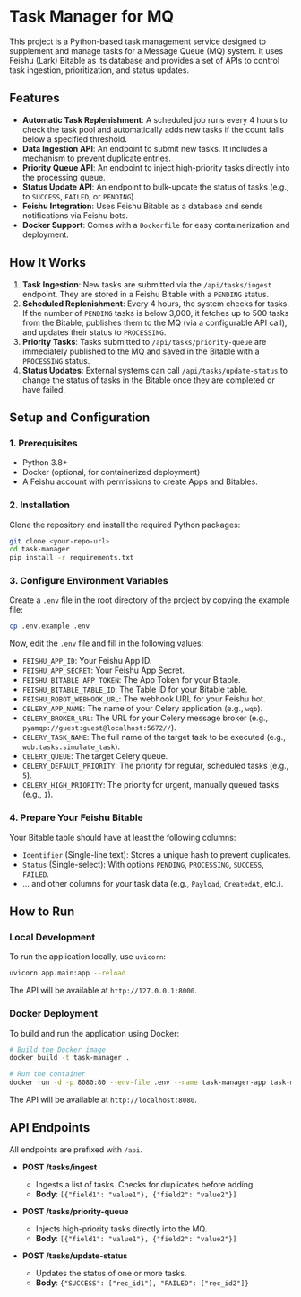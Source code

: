 # Task Manager for MQ

This project is a Python-based task management service designed to supplement and manage tasks for a Message Queue (MQ) system. It uses Feishu (Lark) Bitable as its database and provides a set of APIs to control task ingestion, prioritization, and status updates.

## Features

- **Automatic Task Replenishment**: A scheduled job runs every 4 hours to check the task pool and automatically adds new tasks if the count falls below a specified threshold.
- **Data Ingestion API**: An endpoint to submit new tasks. It includes a mechanism to prevent duplicate entries.
- **Priority Queue API**: An endpoint to inject high-priority tasks directly into the processing queue.
- **Status Update API**: An endpoint to bulk-update the status of tasks (e.g., to `SUCCESS`, `FAILED`, or `PENDING`).
- **Feishu Integration**: Uses Feishu Bitable as a database and sends notifications via Feishu bots.
- **Docker Support**: Comes with a `Dockerfile` for easy containerization and deployment.

## How It Works

1.  **Task Ingestion**: New tasks are submitted via the `/api/tasks/ingest` endpoint. They are stored in a Feishu Bitable with a `PENDING` status.
2.  **Scheduled Replenishment**: Every 4 hours, the system checks for tasks. If the number of `PENDING` tasks is below 3,000, it fetches up to 500 tasks from the Bitable, publishes them to the MQ (via a configurable API call), and updates their status to `PROCESSING`.
3.  **Priority Tasks**: Tasks submitted to `/api/tasks/priority-queue` are immediately published to the MQ and saved in the Bitable with a `PROCESSING` status.
4.  **Status Updates**: External systems can call `/api/tasks/update-status` to change the status of tasks in the Bitable once they are completed or have failed.

## Setup and Configuration

### 1. Prerequisites

- Python 3.8+
- Docker (optional, for containerized deployment)
- A Feishu account with permissions to create Apps and Bitables.

### 2. Installation

Clone the repository and install the required Python packages:

```bash
git clone <your-repo-url>
cd task-manager
pip install -r requirements.txt
```

### 3. Configure Environment Variables

Create a `.env` file in the root directory of the project by copying the example file:

```bash
cp .env.example .env
```

Now, edit the `.env` file and fill in the following values:

- `FEISHU_APP_ID`: Your Feishu App ID.
- `FEISHU_APP_SECRET`: Your Feishu App Secret.
- `FEISHU_BITABLE_APP_TOKEN`: The App Token for your Bitable.
- `FEISHU_BITABLE_TABLE_ID`: The Table ID for your Bitable table.
- `FEISHU_ROBOT_WEBHOOK_URL`: The webhook URL for your Feishu bot.
- `CELERY_APP_NAME`: The name of your Celery application (e.g., `wqb`).
- `CELERY_BROKER_URL`: The URL for your Celery message broker (e.g., `pyamqp://guest:guest@localhost:5672//`).
- `CELERY_TASK_NAME`: The full name of the target task to be executed (e.g., `wqb.tasks.simulate_task`).
- `CELERY_QUEUE`: The target Celery queue.
- `CELERY_DEFAULT_PRIORITY`: The priority for regular, scheduled tasks (e.g., `5`).
- `CELERY_HIGH_PRIORITY`: The priority for urgent, manually queued tasks (e.g., `1`).

### 4. Prepare Your Feishu Bitable

Your Bitable table should have at least the following columns:

- `Identifier` (Single-line text): Stores a unique hash to prevent duplicates.
- `Status` (Single-select): With options `PENDING`, `PROCESSING`, `SUCCESS`, `FAILED`.
- ... and other columns for your task data (e.g., `Payload`, `CreatedAt`, etc.).

## How to Run

### Local Development

To run the application locally, use `uvicorn`:

```bash
uvicorn app.main:app --reload
```

The API will be available at `http://127.0.0.1:8000`.

### Docker Deployment

To build and run the application using Docker:

```bash
# Build the Docker image
docker build -t task-manager .

# Run the container
docker run -d -p 8080:80 --env-file .env --name task-manager-app task-manager
```

The API will be available at `http://localhost:8080`.

## API Endpoints

All endpoints are prefixed with `/api`.

- **POST /tasks/ingest**
  - Ingests a list of tasks. Checks for duplicates before adding.
  - **Body**: `[{"field1": "value1"}, {"field2": "value2"}]`

- **POST /tasks/priority-queue**
  - Injects high-priority tasks directly into the MQ.
  - **Body**: `[{"field1": "value1"}, {"field2": "value2"}]`

- **POST /tasks/update-status**
  - Updates the status of one or more tasks.
  - **Body**: `{"SUCCESS": ["rec_id1"], "FAILED": ["rec_id2"]}`
